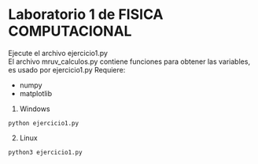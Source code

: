 # Laboratorio 1 de FISICA COMPUTACIONAL
Ejecute el archivo ejercicio1.py  
El archivo mruv_calculos.py contiene funciones para obtener las variables, es usado por ejercicio1.py
Requiere:
* numpy
* matplotlib

1. Windows
~~~
python ejercicio1.py
~~~

2. Linux
~~~
python3 ejercicio1.py
~~~
